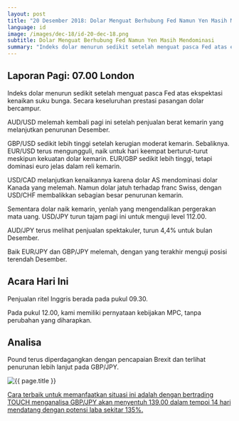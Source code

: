 ```yaml
---
layout: post
title: "20 Desember 2018: Dolar Menguat Berhubung Fed Namun Yen Masih Mendominasi"
language: id
image: /images/dec-18/id-20-dec-18.png
subtitle: Dolar Menguat Berhubung Fed Namun Yen Masih Mendominasi
summary: "Indeks dolar menurun sedikit setelah menguat pasca Fed atas ekspektasi kenaikan suku bunga. Secara keseluruhan prestasi pasangan dolar bercampur. AUD/USD melemah kembali pagi ini setelah penjualan berat kemarin yang melanjutkan penurunan Desember"
---
```

## Laporan Pagi: 07.00 London

Indeks dolar menurun sedikit setelah menguat pasca Fed atas ekspektasi kenaikan suku bunga. Secara keseluruhan prestasi pasangan dolar bercampur.

AUD/USD melemah kembali pagi ini setelah penjualan berat kemarin yang melanjutkan penurunan Desember.

GBP/USD sedikit lebih tinggi setelah kerugian moderat kemarin. Sebaliknya. EUR/USD terus mengungguli, naik untuk hari keempat berturut-turut meskipun kekuatan dolar kemarin. EUR/GBP sedikit lebih tinggi, tetapi dominasi euro jelas dalam reli kemarin.

USD/CAD melanjutkan kenaikannya karena dolar AS mendominasi dolar Kanada yang melemah. Namun dolar jatuh terhadap franc Swiss, dengan USD/CHF membalikkan sebagian besar penurunan kemarin.

Sementara dolar naik kemarin, yenlah yang mengendalikan pergerakan mata uang. USD/JPY turun tajam pagi ini untuk menguji level 112.00.

AUD/JPY terus melihat penjualan spektakuler, turun 4,4% untuk bulan Desember.

Baik EUR/JPY dan GBP/JPY melemah, dengan yang terakhir menguji posisi terendah Desember.

## Acara Hari Ini

Penjualan ritel Inggris berada pada pukul 09.30.

Pada pukul 12.00, kami memiliki pernyataan kebijakan MPC, tanpa perubahan yang diharapkan.

## Analisa

Pound terus diperdagangkan dengan pencapaian Brexit dan terlihat penurunan lebih lanjut pada GBP/JPY.

<img src="{{ site.url }}/images/dec-18/id-20-dec-18.png" alt="{{ page.title }}" title="{{ page.title }}">

<a href="%LINK%%?currency=USD&market=forex&underlying=frxGBPJPY&formname=touchnotouch&duration_amount=14&duration_units=d&amount=10&amount_type=stake&expiry_type=duration&barrier=139" target="_blank" rel="noopener">Cara terbaik untuk memanfaatkan situasi ini adalah dengan bertrading TOUCH menganalisa GBP/JPY akan menyentuh 139.00 dalam tempoi 14 hari mendatang dengan potensi laba sekitar 135%.</a>
